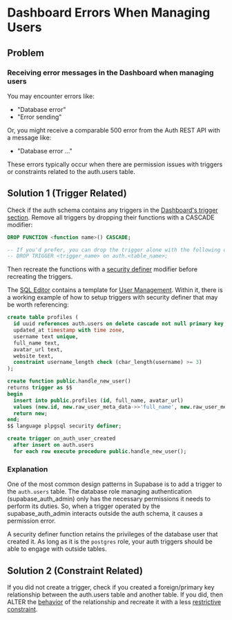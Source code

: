 # Dashboard Errors When Managing Users

## Problem

### Receiving error messages in the Dashboard when managing users

You may encounter errors like:
- "Database error"
- "Error sending"

Or, you might receive a comparable 500 error from the Auth REST API with a message like:
- "Database error ..."

These errors typically occur when there are permission issues with triggers or constraints related to the auth.users table.

## Solution 1 (Trigger Related)

Check if the auth schema contains any triggers in the [Dashboard's trigger section](https://supabase.com/dashboard/project/_/database/triggers). Remove all triggers by dropping their functions with a CASCADE modifier:

```sql
DROP FUNCTION <function name>() CASCADE;

-- If you'd prefer, you can drop the trigger alone with the following query:
-- DROP TRIGGER <trigger_name> on auth.<table_name>;
```

Then recreate the functions with a [security definer](https://supabase.com/docs/guides/database/functions#security-definer-vs-invoker) modifier before recreating the triggers.

The [SQL Editor](https://supabase.com/dashboard/project/_/sql/) contains a template for [User Management](https://supabase.com/dashboard/project/_/sql/quickstarts). Within it, there is a working example of how to setup triggers with security definer that may be worth referencing:

```sql
create table profiles (
  id uuid references auth.users on delete cascade not null primary key,
  updated_at timestamp with time zone,
  username text unique,
  full_name text,
  avatar_url text,
  website text,
  constraint username_length check (char_length(username) >= 3)
);

create function public.handle_new_user()
returns trigger as $$
begin
  insert into public.profiles (id, full_name, avatar_url)
  values (new.id, new.raw_user_meta_data->>'full_name', new.raw_user_meta_data->>'avatar_url');
  return new;
end;
$$ language plpgsql security definer;

create trigger on_auth_user_created
  after insert on auth.users
  for each row execute procedure public.handle_new_user();
```

### Explanation

One of the most common design patterns in Supabase is to add a trigger to the `auth.users` table. The database role managing authentication (supabase_auth_admin) only has the necessary permissions it needs to perform its duties. So, when a trigger operated by the supabase_auth_admin interacts outside the auth schema, it causes a permission error.

A security definer function retains the privileges of the database user that created it. As long as it is the `postgres` role, your auth triggers should be able to engage with outside tables.

## Solution 2 (Constraint Related)

If you did not create a trigger, check if you created a foreign/primary key relationship between the auth.users table and another table. If you did, then ALTER the [behavior](https://stackoverflow.com/questions/5383612/setting-up-table-relations-what-do-cascade-set-null-and-restrict-do) of the relationship and recreate it with a less [restrictive constraint](https://stackoverflow.com/questions/3359329/how-to-change-the-foreign-key-referential-action-behavior).
